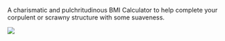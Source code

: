 
A charismatic and pulchritudinous BMI Calculator to help complete your corpulent or scrawny structure with some suaveness.

<img src= "https://user-images.githubusercontent.com/47297497/132853395-758408eb-cc1b-4ac7-bf1d-fd71f0a09b04.gif" widht=150>
